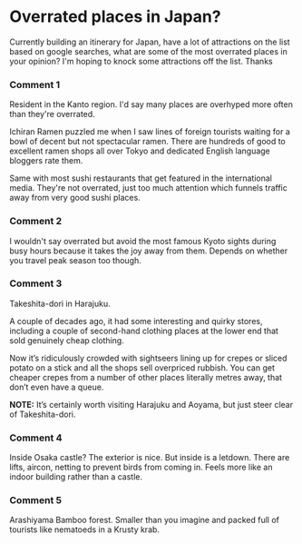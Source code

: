 # Overrated places in Japan?

Currently building an itinerary for Japan, have a lot of attractions on the list based on google searches, what are some of the most overrated places in your opinion? I'm hoping to knock some attractions off the list. Thanks

### Comment 1

Resident in the Kanto region. I'd say many places are overhyped more often than they're overrated.

Ichiran Ramen puzzled me when I saw lines of foreign tourists waiting for a bowl of decent but not spectacular ramen. There are hundreds of good to excellent ramen shops all over Tokyo and dedicated English language bloggers rate them.

Same with most sushi restaurants that get featured in the international media. They're not overrated, just too much attention which funnels traffic away from very good sushi places.

### Comment 2

I wouldn't say overrated but avoid the most famous Kyoto sights during busy hours because it takes the joy away from them. Depends on whether you travel peak season too though.

### Comment 3

Takeshita-dori in Harajuku. 

A couple of decades ago, it had some interesting and quirky stores, including a couple of second-hand clothing places at the lower end that sold genuinely cheap clothing. 

Now it’s ridiculously crowded with sightseers lining up for crepes or sliced potato on a stick and all the shops sell overpriced rubbish. You can get cheaper crepes from a number of other places literally metres away, that don’t even have a queue.

**NOTE:** It’s certainly worth visiting Harajuku and Aoyama, but just steer clear of Takeshita-dori.

### Comment 4

Inside Osaka castle? The exterior is nice. 
But inside is a letdown. There are lifts, aircon, netting to prevent birds from coming in. Feels more like an indoor building rather than a castle.

### Comment 5

Arashiyama Bamboo forest. Smaller than you imagine and packed full of tourists like nematoeds in a Krusty krab.

